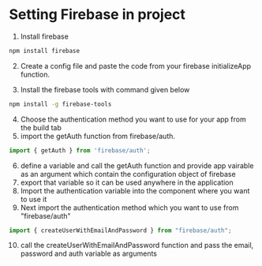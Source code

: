 # Setting Firebase in project
1. Install firebase 

```bash
npm install firebase
```

2. Create a config file and paste the code from your firebase initializeApp function.

3. Install the firebase tools with command given below

```bash
npm install -g firebase-tools
```


4. Choose the authentication method you want to use for your app from the build tab
5. import the getAuth function from firebase/auth.
```javascript
import { getAuth } from 'firebase/auth';
```
6. define a variable and call the getAuth function and provide app vairable as an argument which contain the configuration object of firebase
7. export that variable so it can be used anywhere in the application
8. Import the authentication variable into the component where you want to use it
9. Next import the authentication method which you want to use from "firebase/auth"

```javascript
import { createUserWithEmailAndPassword } from "firebase/auth";
```
10. call the createUserWithEmailAndPassword function and pass the email, password and auth variable as arguments
